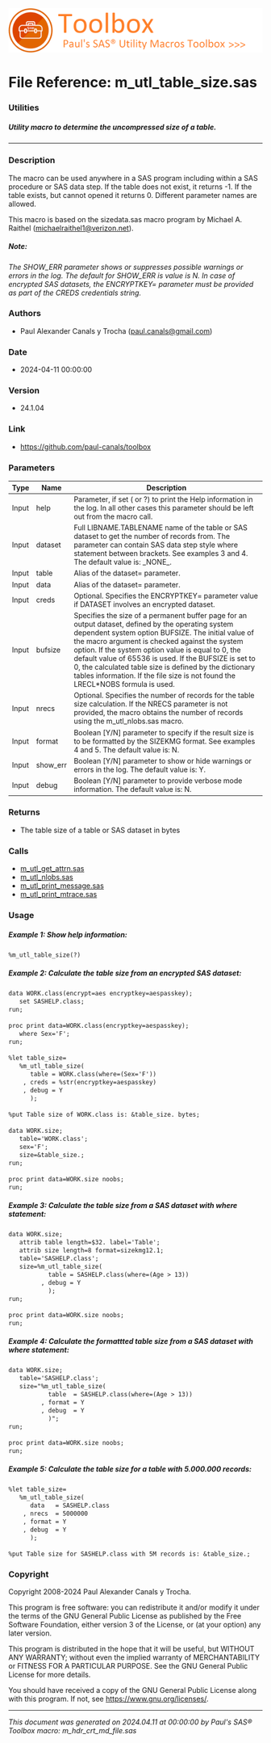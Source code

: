 ![../../misc/images/doc_header.png](../../misc/images/doc_header.png)
# 
# File Reference: m_utl_table_size.sas

### Utilities

##### Utility macro to determine the uncompressed size of a table.

***

### Description
The macro can be used anywhere in a SAS program including within a SAS procedure or SAS data step. If the table does not exist, it returns \-1. If the table exists, but cannot opened it returns 0. Different parameter names are allowed.

 This macro is based on the sizedata.sas macro program by Michael A. Raithel (michaelraithel1@verizon.net).



##### *Note:*
*The SHOW_ERR parameter shows or suppresses possible warnings or errors in the log. The default for SHOW_ERR is value is N.*
*In case of encrypted SAS datasets, the ENCRYPTKEY= parameter must be provided as part of the CREDS credentials string.*

### Authors
* Paul Alexander Canals y Trocha (paul.canals@gmail.com)

### Date
* 2024-04-11 00:00:00

### Version
* 24.1.04

### Link
* https://github.com/paul-canals/toolbox

### Parameters
| Type | Name | Description |
| ---- | ---- | ----------- |
| Input | help | Parameter, if set ( or ?) to print the Help information in the log. In all other cases this parameter should be left out from the macro call. |
| Input | dataset | Full LIBNAME.TABLENAME name of the table or SAS dataset to get the number of records from. The parameter can contain SAS data step style where statement between brackets. See examples 3 and 4. The default value is: \_NONE\_. |
| Input | table | Alias of the dataset= parameter. |
| Input | data | Alias of the dataset= parameter. |
| Input | creds | Optional. Specifies the ENCRYPTKEY= parameter value if DATASET involves an encrypted dataset. |
| Input | bufsize | Specifies the size of a permanent buffer page for an output dataset, defined by the operating system dependent system option BUFSIZE. The initial value of the macro argument is checked against the system option. If the system option value is equal to 0, the default value of 65536 is used. If the BUFSIZE is set to 0, the calculated table size is defined by the dictionary tables information. If the file size is not found the LRECL*NOBS formula is used. |
| Input | nrecs | Optional. Specifies the number of records for the table size calculation. If the NRECS parameter is not provided, the macro obtains the number of records using the m_utl_nlobs.sas macro. |
| Input | format | Boolean [Y/N] parameter to specify if the result size is to be formatted by the SIZEKMG format. See examples 4 and 5. The default value is: N. |
| Input | show_err | Boolean [Y/N] parameter to show or hide warnings or errors in the log. The default value is: Y. |
| Input | debug | Boolean [Y/N] parameter to provide verbose mode information. The default value is: N. |

### Returns
* The table size of a table or SAS dataset in bytes

### Calls
* [m_utl_get_attrn.sas](m_utl_get_attrn.md)
* [m_utl_nlobs.sas](m_utl_nlobs.md)
* [m_utl_print_message.sas](m_utl_print_message.md)
* [m_utl_print_mtrace.sas](m_utl_print_mtrace.md)

### Usage

##### Example 1: Show help information:
```sas
%m_utl_table_size(?)
```

##### Example 2: Calculate the table size from an encrypted SAS dataset:
```sas
data WORK.class(encrypt=aes encryptkey=aespasskey);
   set SASHELP.class;
run;

proc print data=WORK.class(encryptkey=aespasskey);
   where Sex='F';
run;

%let table_size=
   %m_utl_table_size(
      table = WORK.class(where=(Sex='F'))
    , creds = %str(encryptkey=aespasskey)
    , debug = Y
      );

%put Table size of WORK.class is: &table_size. bytes;

data WORK.size;
   table='WORK.class';
   sex='F';
   size=&table_size.;
run;

proc print data=WORK.size noobs;
run;

```

##### Example 3: Calculate the table size from a SAS dataset with where statement:
```sas
data WORK.size;
   attrib table length=$32. label='Table';
   attrib size length=8 format=sizekmg12.1;
   table='SASHELP.class';
   size=%m_utl_table_size(
           table = SASHELP.class(where=(Age > 13))
         , debug = Y
           );
run;

proc print data=WORK.size noobs;
run;

```

##### Example 4: Calculate the formattted table size from a SAS dataset with where statement:
```sas
data WORK.size;
   table='SASHELP.class';
   size="%m_utl_table_size(
           table  = SASHELP.class(where=(Age > 13))
         , format = Y
         , debug  = Y
           )";
run;

proc print data=WORK.size noobs;
run;

```

##### Example 5: Calculate the table size for a table with 5.000.000 records:
```sas
%let table_size=
   %m_utl_table_size(
      data   = SASHELP.class
    , nrecs  = 5000000
    , format = Y
    , debug  = Y
      );

%put Table size for SASHELP.class with 5M records is: &table_size.;

```

### Copyright
Copyright 2008-2024 Paul Alexander Canals y Trocha. 
 
This program is free software: you can redistribute it and/or modify 
it under the terms of the GNU General Public License as published by 
the Free Software Foundation, either version 3 of the License, or 
(at your option) any later version. 
 
This program is distributed in the hope that it will be useful, 
but WITHOUT ANY WARRANTY; without even the implied warranty of 
MERCHANTABILITY or FITNESS FOR A PARTICULAR PURPOSE. See the 
GNU General Public License for more details. 
 
You should have received a copy of the GNU General Public License 
along with this program. If not, see <https://www.gnu.org/licenses/>. 


***
*This document was generated on 2024.04.11 at 00:00:00 by Paul's SAS&reg; Toolbox macro: m_hdr_crt_md_file.sas*
